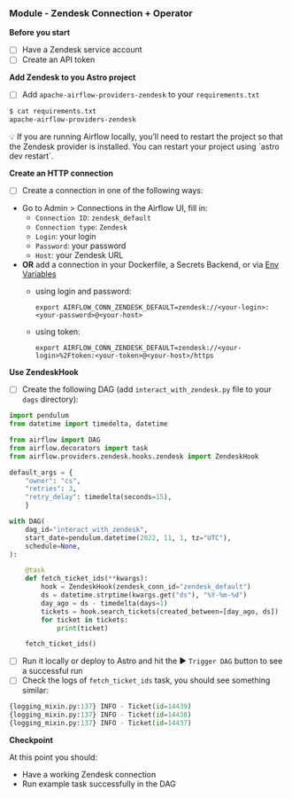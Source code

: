 
### Module - Zendesk Connection + Operator

**Before you start**

- [ ]  Have a Zendesk service account
- [ ]  Create an API token

**Add Zendesk to you Astro project**

- [ ]  Add `apache-airflow-providers-zendesk` to your `requirements.txt`

```bash
$ cat requirements.txt
apache-airflow-providers-zendesk
```

<aside>
💡 If you are running Airflow locally, you’ll need to restart the project so that the Zendesk provider is installed. You can restart your project using `astro dev restart`.

</aside>

**Create an HTTP connection**

- [ ]  Create a connection in one of the following ways:
- Go to Admin > Connections in the Airflow UI, fill in:
    - `Connection ID`: `zendesk_default`
    - `Connection type`: `Zendesk`
    - `Login`: your login
    - `Password`: your password
    - `Host`: your Zendesk URL
- ****OR**** add a connection in your Dockerfile, a Secrets Backend, or via [Env Variables](https://docs.astronomer.io/astro/environment-variables)
    - using login and password:

        ```docker
        export AIRFLOW_CONN_ZENDESK_DEFAULT=zendesk://<your-login>:<your-password>@<your-host>
        ```

    - using token:

        ```docker
        export AIRFLOW_CONN_ZENDESK_DEFAULT=zendesk://<your-login>%2Ftoken:<your-token>@<your-host>/https
        ```


**Use ZendeskHook**

- [ ]  Create the following DAG (add `interact_with_zendesk.py` file to your `dags` directory):

```python
import pendulum
from datetime import timedelta, datetime

from airflow import DAG
from airflow.decorators import task
from airflow.providers.zendesk.hooks.zendesk import ZendeskHook

default_args = {
    "owner": "cs",
    "retries": 3,
    "retry_delay": timedelta(seconds=15),
    }

with DAG(
    dag_id="interact_with_zendesk",
    start_date=pendulum.datetime(2022, 11, 1, tz="UTC"),
    schedule=None,
):

    @task
    def fetch_ticket_ids(**kwargs):
        hook = ZendeskHook(zendesk_conn_id="zendesk_default")
        ds = datetime.strptime(kwargs.get("ds"), "%Y-%m-%d")
        day_ago = ds - timedelta(days=1)
        tickets = hook.search_tickets(created_between=[day_ago, ds])
        for ticket in tickets:
            print(ticket)

    fetch_ticket_ids()
```

- [ ]  Run it locally or deploy to Astro and hit the ▶️ `Trigger DAG` button to see a successful run
- [ ]  Check the logs of `fetch_ticket_ids` task, you should see something similar:

```python
{logging_mixin.py:137} INFO - Ticket(id=14439)
{logging_mixin.py:137} INFO - Ticket(id=14438)
{logging_mixin.py:137} INFO - Ticket(id=14437)
```

**Checkpoint**

At this point you should:

- Have a working Zendesk connection
- Run example task successfully in the DAG